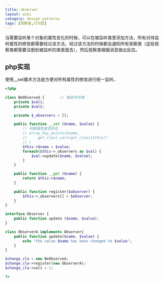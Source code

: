 ```yaml
---
title: observer
layout: wiki
category: design patterns
tags: [观察者,行为型]
---
```


当需要监听某个对象的属性变化的时候，可以在被监听类里添加方法，所有对待监听属性的修改都需要经过该方法，经过该方法的时候都会通知所有观察类（这些观察类都需要注册到被监听的类里面去），然后观察类根据消息做出反应。

## php实现

使用__set魔术方法是方便对所有属性的修改进行统一监听。

~~~php
<?php 

class BeObserved {       // 被监听的类
    private $val1;
    private $val2;

    private $_observers = [];

    public function __set ($name, $value) {
        // 判断属性是否存在
        // array_key_exists($name, 
        //     get_class_vars(get_class($this))
        // )
        $this->$name = $value;
        foreach($this->_observers as $val) {
            $val->update($name, $value);
        }
    }

    public function __get ($name) {
        return $this->$name;
    }

    public function register($observer) {
        $this->_observers[] = $observer;
    }
}

interface Observer {
    public function update ($name, $value);
}

class ObserverA implements Observer{
    public function update($name, $value) {
        echo "the value $name has been changed to $value";
    }
}

$change_cla = new BeObserved;
$change_cla->register(new ObserverA);
$change_cla->val1 = 1;

?>
~~~